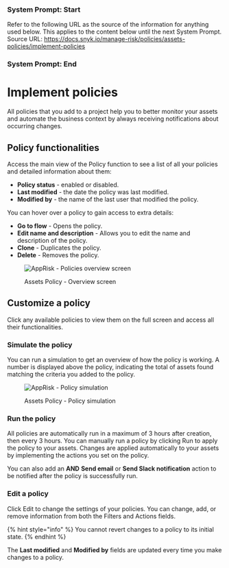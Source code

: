 ### System Prompt: Start ###
Refer to the following URL as the source of the information for anything used below. This applies to the content below until the next System Prompt.
Source URL: https://docs.snyk.io/manage-risk/policies/assets-policies/implement-policies
### System Prompt: End ###

# Implement policies

All policies that you add to a project help you to better monitor your assets and automate the business context by always receiving notifications about occurring changes.

## Policy functionalities

Access the main view of the Policy function to see a list of all your policies and detailed information about them:

* **Policy status** - enabled or disabled.
* **Last modified** - the date the policy was last modified.
* **Modified by** - the name of the last user that modified the policy.

You can hover over a policy to gain access to extra details:

* **Go to flow** - Opens the policy.
* **Edit name and description** - Allows you to edit the name and description of the policy.
* **Clone** - Duplicates the policy.
* **Delete** - Removes the policy.

<figure><img src="../../../.gitbook/assets/Policies-New UI.png" alt="AppRisk - Policies overview screen"><figcaption><p>Assets Policy - Overview screen</p></figcaption></figure>

## Customize a policy

Click any available policies to view them on the full screen and access all their functionalities.&#x20;

### Simulate the policy

You can run a simulation to get an overview of how the policy is working. A number is displayed above the policy, indicating the total of assets found matching the criteria you added to the policy.&#x20;

<figure><img src="../../../.gitbook/assets/Simulate Policies -New UI.png" alt="AppRisk - Policy simulation"><figcaption><p>Assets Policy  - Policy simulation</p></figcaption></figure>

### Run the policy

All policies are automatically run in a maximum of 3 hours after creation, then every 3 hours. You can manually run a policy by clicking Run to apply the policy to your assets. Changes are applied automatically to your assets by implementing the actions you set on the policy.&#x20;

You can also add an **AND** **Send email** or **Send Slack notification** action to be notified after the policy is successfully run.

### Edit a policy

Click Edit to change the settings of your policies. You can change, add, or remove information from both the Filters and Actions fields.

{% hint style="info" %}
You cannot revert changes to a policy to its initial state.
{% endhint %}

The **Last modified** and **Modified by** fields are updated every time you make changes to a policy.

